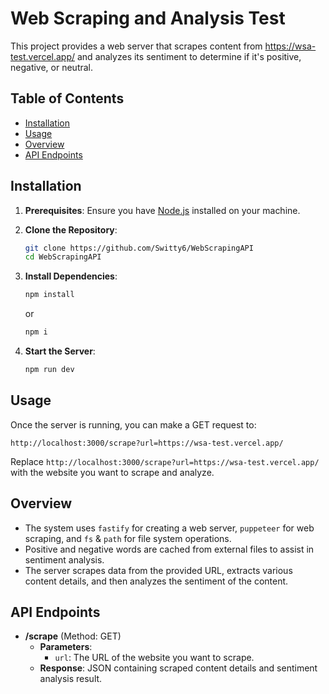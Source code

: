 
# Web Scraping and Analysis Test

This project provides a web server that scrapes content from https://wsa-test.vercel.app/ and analyzes its sentiment to determine if it's positive, negative, or neutral.

## Table of Contents

- [Installation](#installation)
- [Usage](#usage)
- [Overview](#overview)
- [API Endpoints](#api-endpoints)

## Installation

1. **Prerequisites**: Ensure you have [Node.js](https://nodejs.org/en/) installed on your machine.

2. **Clone the Repository**:
   ```bash
   git clone https://github.com/Switty6/WebScrapingAPI
   cd WebScrapingAPI
   ```

3. **Install Dependencies**:
   ```bash
   npm install
   ```
   or

   ```bash
   npm i
   ```

4. **Start the Server**:
   ```bash
   npm run dev
   ```

## Usage

Once the server is running, you can make a GET request to:
```
http://localhost:3000/scrape?url=https://wsa-test.vercel.app/
```
Replace `http://localhost:3000/scrape?url=https://wsa-test.vercel.app/` with the website you want to scrape and analyze.

## Overview

- The system uses `fastify` for creating a web server, `puppeteer` for web scraping, and `fs` & `path` for file system operations.
- Positive and negative words are cached from external files to assist in sentiment analysis.
- The server scrapes data from the provided URL, extracts various content details, and then analyzes the sentiment of the content.

## API Endpoints

- **/scrape** (Method: GET)
  - **Parameters**: 
    - `url`: The URL of the website you want to scrape.
  - **Response**: JSON containing scraped content details and sentiment analysis result.

